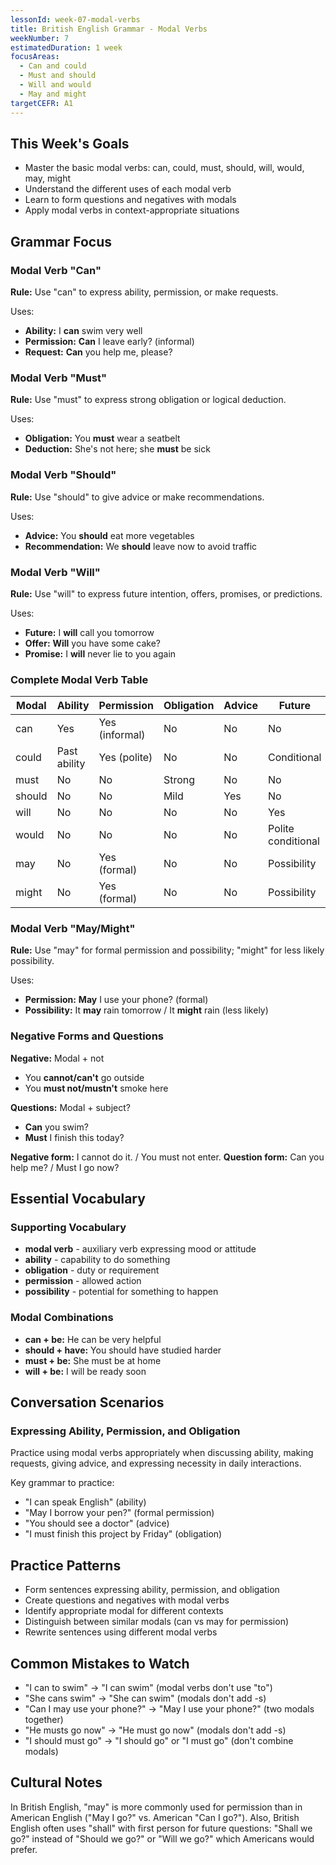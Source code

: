 ```yaml
---
lessonId: week-07-modal-verbs
title: British English Grammar - Modal Verbs
weekNumber: 7
estimatedDuration: 1 week
focusAreas:
  - Can and could
  - Must and should
  - Will and would
  - May and might
targetCEFR: A1
---
```


## This Week's Goals

- Master the basic modal verbs: can, could, must, should, will, would, may, might
- Understand the different uses of each modal verb
- Learn to form questions and negatives with modals
- Apply modal verbs in context-appropriate situations

## Grammar Focus

### Modal Verb "Can"

**Rule:** Use "can" to express ability, permission, or make requests.

Uses:
- **Ability:** I **can** swim very well
- **Permission:** **Can** I leave early? (informal)
- **Request:** **Can** you help me, please?

### Modal Verb "Must"

**Rule:** Use "must" to express strong obligation or logical deduction.

Uses:
- **Obligation:** You **must** wear a seatbelt
- **Deduction:** She's not here; she **must** be sick

### Modal Verb "Should"

**Rule:** Use "should" to give advice or make recommendations.

Uses:
- **Advice:** You **should** eat more vegetables
- **Recommendation:** We **should** leave now to avoid traffic

### Modal Verb "Will"

**Rule:** Use "will" to express future intention, offers, promises, or predictions.

Uses:
- **Future:** I **will** call you tomorrow
- **Offer:** **Will** you have some cake?
- **Promise:** I **will** never lie to you again

### Complete Modal Verb Table

| Modal | Ability | Permission | Obligation | Advice | Future |
|-------|---------|------------|------------|--------|--------|
| can | Yes | Yes (informal) | No | No | No |
| could | Past ability | Yes (polite) | No | No | Conditional |
| must | No | No | Strong | No | No |
| should | No | No | Mild | Yes | No |
| will | No | No | No | No | Yes |
| would | No | No | No | No | Polite conditional |
| may | No | Yes (formal) | No | No | Possibility |
| might | No | Yes (formal) | No | No | Possibility |

### Modal Verb "May/Might"

**Rule:** Use "may" for formal permission and possibility; "might" for less likely possibility.

Uses:
- **Permission:** **May** I use your phone? (formal)
- **Possibility:** It **may** rain tomorrow / It **might** rain (less likely)

### Negative Forms and Questions

**Negative:** Modal + not
- You **cannot/can't** go outside
- You **must not/mustn't** smoke here

**Questions:** Modal + subject?
- **Can** you swim?
- **Must** I finish this today?

**Negative form:** I cannot do it. / You must not enter.
**Question form:** Can you help me? / Must I go now?

## Essential Vocabulary

### Supporting Vocabulary
- **modal verb** - auxiliary verb expressing mood or attitude
- **ability** - capability to do something
- **obligation** - duty or requirement
- **permission** - allowed action
- **possibility** - potential for something to happen

### Modal Combinations
- **can + be:** He can be very helpful
- **should + have:** You should have studied harder
- **must + be:** She must be at home
- **will + be:** I will be ready soon

## Conversation Scenarios

### Expressing Ability, Permission, and Obligation

Practice using modal verbs appropriately when discussing ability, making requests, giving advice, and expressing necessity in daily interactions.

Key grammar to practice:
- "I can speak English" (ability)
- "May I borrow your pen?" (formal permission)
- "You should see a doctor" (advice)
- "I must finish this project by Friday" (obligation)

## Practice Patterns

- Form sentences expressing ability, permission, and obligation
- Create questions and negatives with modal verbs
- Identify appropriate modal for different contexts
- Distinguish between similar modals (can vs may for permission)
- Rewrite sentences using different modal verbs

## Common Mistakes to Watch

- "I can to swim" → "I can swim" (modal verbs don't use "to")
- "She cans swim" → "She can swim" (modals don't add -s)
- "Can I may use your phone?" → "May I use your phone?" (two modals together)
- "He musts go now" → "He must go now" (modals don't add -s)
- "I should must go" → "I should go" or "I must go" (don't combine modals)

## Cultural Notes

In British English, "may" is more commonly used for permission than in American English ("May I go?" vs. American "Can I go?"). Also, British English often uses "shall" with first person for future questions: "Shall we go?" instead of "Should we go?" or "Will we go?" which Americans would prefer.